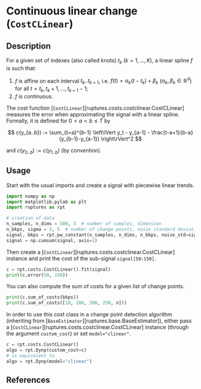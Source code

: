 # Continuous linear change (`CostCLinear`)

## Description

For a given set of indexes (also called knots) $t_k$ ($k=1,\dots,K$), a linear spline $f$ is such that:

1. $f$ is affine on each interval $t_k..t_{k+1}$, i.e. $f(t)=\alpha_k (t-t_k) + \beta_k$ ($\alpha_k, \beta_k \in \mathbb{R}^d$) for all $t=t_k,t_k+1,\dots,t_{k+1}-1$;
2. $f$ is continuous.

The cost function [`CostCLinear`][ruptures.costs.costclinear.CostCLinear] measures the error when approximating the signal with a linear spline.
Formally, it is defined for $0<a<b\leq T$ by

$$
c(y_{a..b}) := \sum_{t=a}^{b-1} \left\lVert y_t - y_{a-1} - \frac{t-a+1}{b-a}(y_{b-1}-y_{a-1}) \right\rVert^2
$$

and $c(y_{0..b}):=c(y_{1..b})$ (by convention).

## Usage

Start with the usual imports and create a signal with piecewise linear trends.

```python
import numpy as np
import matplotlib.pylab as plt
import ruptures as rpt

# creation of data
n_samples, n_dims = 500, 3  # number of samples, dimension
n_bkps, sigma = 3, 5  # number of change points, noise standard deviation
signal, bkps = rpt.pw_constant(n_samples, n_dims, n_bkps, noise_std=sigma)
signal = np.cumsum(signal, axis=1)
```

Then create a [`CostCLinear`][ruptures.costs.costclinear.CostCLinear] instance and print the cost of the sub-signal `signal[50:150]`.

```python
c = rpt.costs.CostCLinear().fit(signal)
print(c.error(50, 150))
```

You can also compute the sum of costs for a given list of change points.

```python
print(c.sum_of_costs(bkps))
print(c.sum_of_costs([10, 100, 200, 250, n]))
```

In order to use this cost class in a change point detection algorithm (inheriting from [`BaseEstimator`][ruptures.base.BaseEstimator]), either pass a [`CostCLinear`][ruptures.costs.costclinear.CostCLinear] instance (through the argument `custom_cost`) or set `model="clinear"`.

```python
c = rpt.costs.CostCLinear()
algo = rpt.Dynp(custom_cost=c)
# is equivalent to
algo = rpt.Dynp(model="clinear")
```

## References
